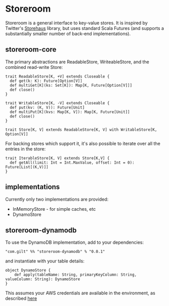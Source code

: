# Storeroom

Storeroom is a general interface to key-value stores.  It is inspired by Twitter's [Storehaus](https://github.com/twitter/storehaus) library, but uses standard Scala Futures (and supports a substantially smaller number of back-end implementations).

## storeroom-core

The primary abstractions are ReadableStore, WriteableStore, and the combined read-write Store:

    trait ReadableStore[K, +V] extends Closeable {
      def get(k: K): Future[Option[V]]
      def multiGet[K](ks: Set[K]): Map[K, Future[Option[V]]]
      def close()
    }

    trait WritableStore[K, -V] extends Closeable {
      def put(kv: (K, V)): Future[Unit]
      def multiPut[K](kvs: Map[K, V]): Map[K, Future[Unit]]
      def close()
    }

    trait Store[K, V] extends ReadableStore[K, V] with WritableStore[K, Option[V]]

For backing stores which support it, it's also possible to iterate over all the entries in the store:

    trait IterableStore[K, V] extends Store[K,V] {
      def getAll(limit: Int = Int.MaxValue, offset: Int = 0): Future[List[(K,V)]]
    }


## implementations

Currently only two implementations are provided:

* InMemoryStore - for simple caches, etc
* DynamoStore

## storeroom-dynamodb

To use the DynamoDB implementation, add to your dependencies:

    "com.gilt" %% "storeroom-dynamodb" % "0.0.1"

and instantiate with your table details:

    object DynamoStore {
        def apply(tableName: String, primaryKeyColumn: String, valueColumn: String): DynamoStore
    }

This assumes your AWS credentials are available in the environment, as described [here](http://docs.aws.amazon.com/AWSJavaSDK/latest/javadoc/com/amazonaws/services/dynamodbv2/AmazonDynamoDBClient.html#AmazonDynamoDBClient())
